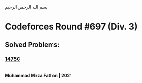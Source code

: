 بسم الله الرحمن الرحيم
<br />
# Codeforces Round #697 (Div. 3)
## Solved Problems:
### [1475C](https://codeforces.com/problemset/problem/1475/C) <br/><br/>
**Muhammad Mirza Fathan | 2021**
